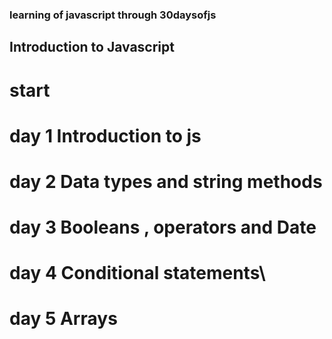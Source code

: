 ### learning of javascript through 30daysofjs


## Introduction to Javascript

# start
# day 1 Introduction to js 
# day 2 Data types and string methods
# day 3 Booleans , operators and Date
# day 4 Conditional statements\
# day 5 Arrays 